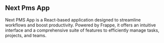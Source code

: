 ## Next Pms App

Next PMS App is a React-based application designed to streamline workflows and boost productivity. Powered by Frappe, it offers an intuitive interface and a comprehensive suite of features to efficiently manage tasks, projects, and teams.

